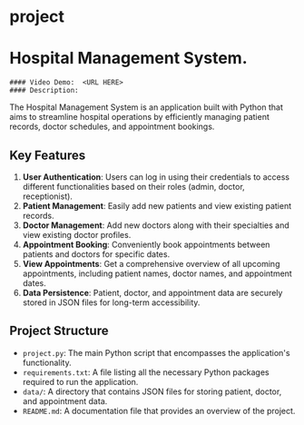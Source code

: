 # project
 # Hospital Management System.
    #### Video Demo:  <URL HERE>
    #### Description:
    
The Hospital Management System is an application built with Python that aims to streamline hospital operations by efficiently managing patient records, doctor schedules, and appointment bookings.

## Key Features
1. **User Authentication**: Users can log in using their credentials to access different functionalities based on their roles (admin, doctor, receptionist).
2. **Patient Management**: Easily add new patients and view existing patient records.
3. **Doctor Management**: Add new doctors along with their specialties and view existing doctor profiles.
4. **Appointment Booking**: Conveniently book appointments between patients and doctors for specific dates.
5. **View Appointments**: Get a comprehensive overview of all upcoming appointments, including patient names, doctor names, and appointment dates.
6. **Data Persistence**: Patient, doctor, and appointment data are securely stored in JSON files for long-term accessibility.

## Project Structure
- `project.py`: The main Python script that encompasses the application's functionality.
- `requirements.txt`: A file listing all the necessary Python packages required to run the application.
- `data/`: A directory that contains JSON files for storing patient, doctor, and appointment data.
- `README.md`: A documentation file that provides an overview of the project.
